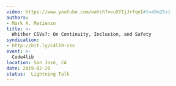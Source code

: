 ```yaml
---
video: https://www.youtube.com/watch?v=uXYIjJrfqnI#t=49m25s)
authors:
- Mark A. Matienzo
title: >-
  Whither CSVs?: On Continuity, Inclusion, and Safety
syndication:
- http://bit.ly/c4l19-csv
event: >-
  Code4lib
location: San José, CA
date: 2019-02-20
status:  Lightning Talk
---
```

